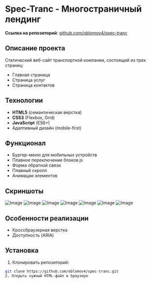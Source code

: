 # Spec-Tranc - Многостраничный лендинг

**Ссылка на репозиторий**: [github.com/oblomov4/spec-tranc](https://github.com/oblomov4/spec-tranc)

## Описание проекта
Статический веб-сайт транспортной компании, состоящий из трех страниц:
- Главная страница
- Страница услуг
- Страница контактов

## Технологии
- **HTML5** (семантическая верстка)
- **CSS3** (Flexbox, Grid)
- **JavaScript** (ES6+)
- Адаптивный дизайн (mobile-first)

## Функционал
- Бургер-меню для мобильных устройств
- Плавное переключение блоков js
- Форма обратной связи
- Плавный скролл
- Анимации элементов

## Скриншоты

![Image](https://github.com/user-attachments/assets/2eaaae99-02b5-42ee-8ea0-9f85a85ba2b4)
![Image](https://github.com/user-attachments/assets/fc3a7a27-cd78-47e3-9a6e-bb74b4a6b293)
![Image](https://github.com/user-attachments/assets/18f777d3-3ba1-450a-9a8e-6a7c59024d9c)
![Image](https://github.com/user-attachments/assets/c3b7cb8d-85db-45d6-93da-0573deb1db2e)
![Image](https://github.com/user-attachments/assets/7b7446ad-5c6f-4096-97f2-9e7edd56f304)
![Image](https://github.com/user-attachments/assets/a2184513-a0ee-4cb4-812a-390efe0703bc)
![Image](https://github.com/user-attachments/assets/77dea397-94f8-459d-8f33-4addbb63e93c)

## Особенности реализации
- Кроссбраузерная верстка
- Доступность (ARIA)

## Установка
1. Клонировать репозиторий:
```bash
git clone https://github.com/oblomov4/spec-tranc.git
2. Открыть нужный HTML-файл в браузере


